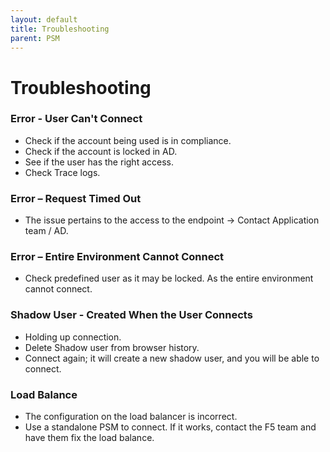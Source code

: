 ```yaml
---
layout: default
title: Troubleshooting
parent: PSM
---
```

# Troubleshooting

### Error - User Can't Connect

- Check if the account being used is in compliance.
- Check if the account is locked in AD.
- See if the user has the right access.
- Check Trace logs.

### Error – Request Timed Out

- The issue pertains to the access to the endpoint -> Contact Application team / AD.

### Error – Entire Environment Cannot Connect

- Check predefined user as it may be locked. As the entire environment cannot connect.

### Shadow User - Created When the User Connects

- Holding up connection.
- Delete Shadow user from browser history.
- Connect again; it will create a new shadow user, and you will be able to connect.

### Load Balance

- The configuration on the load balancer is incorrect.
- Use a standalone PSM to connect. If it works, contact the F5 team and have them fix the load balance.
